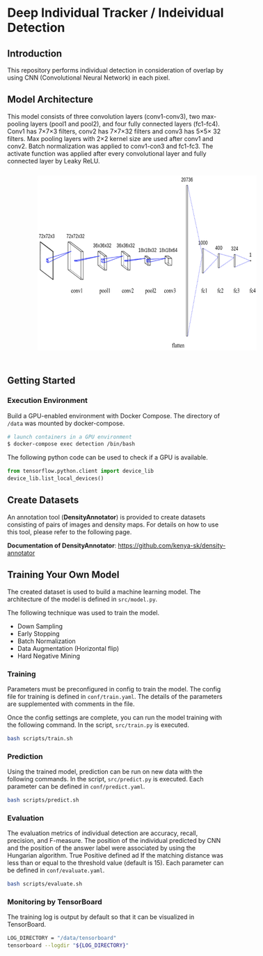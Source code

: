 # Deep Individual Tracker / Indeividual Detection
## Introduction
This repository performs individual detection in consideration of overlap by using CNN (Convolutional Neural Network) in each pixel.


## Model Architecture
This model consists of three convolution layers (conv1-conv3), two max-pooling layers (pool1 and pool2), and four fully connected layers (fc1-fc4). Conv1 has 7×7×3 filters, conv2 has 7×7×32 filters and conv3 has 5×5× 32 filters. Max pooling layers with 2×2 kernel size are used after conv1 and conv2. Batch normalization was applied to conv1-con3 and fc1-fc3. The activate function was applied after every convolutional layer and fully connected layer by Leaky ReLU.
<img src="./data/document/model_architecture.png" alt="model" height= 400 vspace="25" hspace="70">

## Getting Started
### Execution Environment
Build a GPU-enabled environment with Docker Compose. The directory of `/data` was mounted by docker-compose.

``` bash
# launch containers in a GPU environment
$ docker-compose exec detection /bin/bash
``` 

The following python code can be used to check if a GPU is available.
``` python
from tensorflow.python.client import device_lib
device_lib.list_local_devices()
```

## Create Datasets
An annotation tool (**DensityAnnotator**) is provided to create datasets consisting of pairs of images and density maps. For details on how to use this tool, please refer to the following page.

**Documentation of DensityAnnotator**: https://github.com/kenya-sk/density-annotator

## Training Your Own Model
The created dataset is used to build a machine learning model. The architecture of the model is defined in `src/model.py`.

The following technique was used to train the model.
- Down Sampling
- Early Stopping
- Batch Normalization
- Data Augmentation (Horizontal flip)
- Hard Negative Mining

### Training
Parameters must be preconfigured in config to train the model. The config file for training is defined in `conf/train.yaml`. The details of the parameters are supplemented with comments in the file.

Once the config settings are complete, you can run the model training with the following command. In the script, `src/train.py` is executed.

``` bash
bash scripts/train.sh
```

### Prediction
Using the trained model, prediction can be run on new data with the following commands. In the script, `src/predict.py` is executed.
Each parameter can be defined in `conf/predict.yaml`.

```bash
bash scripts/predict.sh
```

### Evaluation
The evaluation metrics of individual detection are accuracy, recall, precision, and F-measure. The position of the individual predicted by CNN and the position of the answer label were associated by using the Hungarian algorithm. True Positive defined ad If the matching distance was less than or equal to the threshold value (default is 15).
Each parameter can be defined in `conf/evaluate.yaml`.

```bash
bash scripts/evaluate.sh
```

### Monitoring by TensorBoard
The training log is output by default so that it can be visualized in TensorBoard.

``` bash
LOG_DIRECTORY = "/data/tensorboard"
tensorboard --logdir "${LOG_DIRECTORY}"
```
